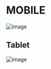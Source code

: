 
<h1>MOBILE</h1>



![image](https://github.com/w3ssfs/alura_books/assets/85897421/f78f766e-cd9c-4e12-a663-fdb73dddc5f3)


<h2>Tablet</h2>

![image](https://github.com/w3ssfs/alura_books/assets/85897421/1a7afc9c-9246-40a1-8e0c-1c49713be7c7)
